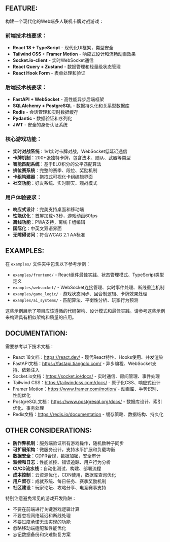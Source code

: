 ## FEATURE:
构建一个现代化的Web端多人联机卡牌对战游戏：

### 前端技术栈要求：
- **React 18 + TypeScript** - 现代化UI框架，类型安全
- **Tailwind CSS + Framer Motion** - 响应式设计和流畅动画效果
- **Socket.io-client** - 实时WebSocket通信
- **React Query + Zustand** - 数据管理和轻量级状态管理
- **React Hook Form** - 表单处理和验证

### 后端技术栈要求：
- **FastAPI + WebSocket** - 高性能异步后端框架
- **SQLAlchemy + PostgreSQL** - 数据持久化和关系型数据库
- **Redis** - 会话管理和实时数据缓存
- **Pydantic** - 数据验证和序列化
- **JWT** - 安全的身份认证系统

### 核心游戏功能：
- **实时对战系统**：1v1实时卡牌对战，WebSocket低延迟通信
- **卡牌机制**：200+张独特卡牌，包含法术、随从、武器等类型
- **智能匹配系统**：基于ELO积分的公平匹配算法
- **排位赛系统**：完整的赛季、段位、奖励机制
- **卡组构建器**：拖拽式可视化卡组编辑界面
- **社交功能**：好友系统、实时聊天、观战模式

### 用户体验要求：
- **响应式设计**：完美支持桌面和移动端
- **性能优化**：首屏加载<3秒，游戏动画60fps
- **离线功能**：PWA支持，离线卡组编辑
- **国际化**：中英文双语界面
- **无障碍访问**：符合WCAG 2.1 AA标准

## EXAMPLES:
在 `examples/` 文件夹中包含以下参考示例：

- `examples/frontend/` - React组件最佳实践、状态管理模式、TypeScript类型定义
- `examples/websocket/` - WebSocket连接管理、实时事件处理、断线重连机制
- `examples/game_logic/` - 游戏状态同步、回合制逻辑、卡牌效果处理
- `examples/ai_systems/` - 匹配算法、平衡性分析、玩家行为预测

这些示例展示了项目应该遵循的代码架构、设计模式和最佳实践。请参考这些示例来构建具有相似架构和质量的应用。

## DOCUMENTATION:
需要参考以下技术文档：

- React 18文档：https://react.dev/ - 现代React特性、Hooks使用、并发渲染
- FastAPI文档：https://fastapi.tiangolo.com/ - 异步编程、WebSocket支持、依赖注入
- Socket.io文档：https://socket.io/docs/ - 实时通信、房间管理、事件处理
- Tailwind CSS：https://tailwindcss.com/docs/ - 原子化CSS、响应式设计
- Framer Motion：https://www.framer.com/motion/ - 动画库、手势识别、性能优化
- PostgreSQL文档：https://www.postgresql.org/docs/ - 数据库设计、索引优化、事务处理
- Redis文档：https://redis.io/documentation - 缓存策略、数据结构、持久化

## OTHER CONSIDERATIONS:
- **防作弊机制**：服务端验证所有游戏操作，随机数种子同步
- **可扩展架构**：微服务设计，支持水平扩展和负载均衡
- **数据安全**：GDPR合规，数据加密，安全审计
- **监控和日志**：性能监控、错误追踪、用户行为分析
- **CI/CD流水线**：自动化测试、构建、部署流程
- **成本控制**：云资源优化，CDN使用，数据库查询优化
- **用户留存**：成就系统、每日任务、赛季奖励机制
- **社区建设**：玩家论坛、攻略分享、电竞赛事支持

特别注意避免常见的游戏开发陷阱：
- 不要在前端进行关键游戏逻辑计算
- 不要忽视网络延迟和断线处理
- 不要过度承诺无法实现的功能
- 忽略移动端适配和性能优化
- 忘记数据备份和灾难恢复方案